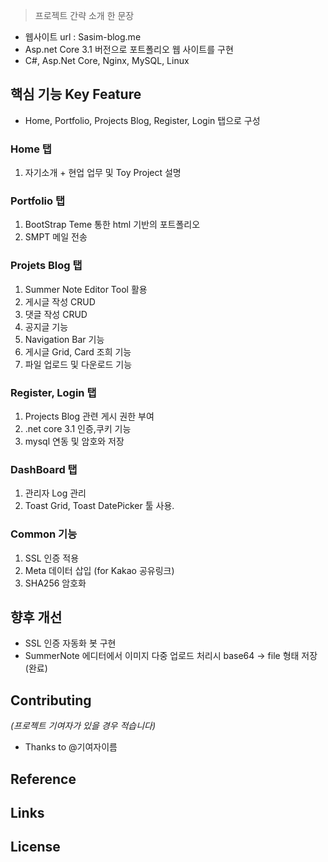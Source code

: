 > 프로젝트 간략 소개 한 문장 
- 웹사이트 url : Sasim-blog.me
- Asp.net Core 3.1 버전으로 포트폴리오 웹 사이트를 구현
- C#, Asp.Net Core, Nginx, MySQL, Linux

## 핵심 기능  Key Feature
- Home, Portfolio, Projects Blog, Register, Login 탭으로 구성

### Home 탭         
 1. 자기소개 + 현업 업무 및 Toy Project 설명 
 
### Portfolio 탭
 1. BootStrap Teme 통한 html 기반의 포트폴리오 
 2. SMPT 메일 전송 

### Projets Blog 탭  
 1. Summer Note Editor Tool 활용
 2. 게시글 작성 CRUD
 3. 댓글 작성 CRUD
 4. 공지글 기능
 5. Navigation Bar 기능
 6. 게시글 Grid, Card 조희 기능 
 7. 파일 업로드 및 다운로드 기능
              
### Register, Login 탭 
 1. Projects Blog 관련 게시 권한 부여 
 2. .net core 3.1 인증,쿠키 기능 
 3. mysql 연동 및 암호와 저장
 
### DashBoard 탭
 1. 관리자 Log 관리 
 2. Toast Grid, Toast DatePicker 툴 사용.
 
### Common 기능
 1. SSL 인증 적용
 2. Meta 데이터 삽입 (for Kakao 공유링크)
 3. SHA256 암호화
 

## 향후 개선 
- SSL 인증 자동화 봇 구현 
- SummerNote 에디터에서 이미지 다중 업로드 처리시 base64 -> file 형태 저장(완료)

## Contributing
*(프로젝트 기여자가 있을 경우 적습니다)*
- Thanks to @기여자이름

## Reference


## Links


## License
